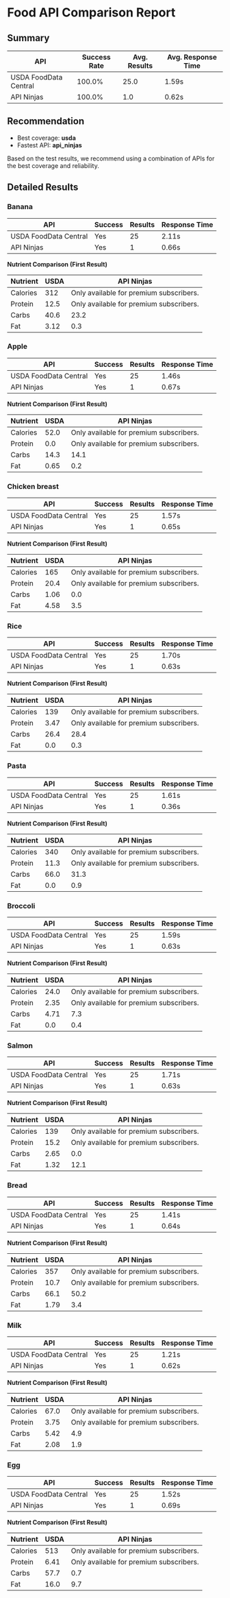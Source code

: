 # Food API Comparison Report

## Summary

| API | Success Rate | Avg. Results | Avg. Response Time |
|-----|-------------|--------------|--------------------|
| USDA FoodData Central | 100.0% | 25.0 | 1.59s |
| API Ninjas | 100.0% | 1.0 | 0.62s |

## Recommendation

- Best coverage: **usda**
- Fastest API: **api_ninjas**

Based on the test results, we recommend using a combination of APIs for the best coverage and reliability.

## Detailed Results

### Banana

| API | Success | Results | Response Time |
|-----|---------|---------|---------------|
| USDA FoodData Central | Yes | 25 | 2.11s |
| API Ninjas | Yes | 1 | 0.66s |

**Nutrient Comparison (First Result)**

| Nutrient | USDA | API Ninjas |
|----------|------|------------|
| Calories | 312 | Only available for premium subscribers. |
| Protein | 12.5 | Only available for premium subscribers. |
| Carbs | 40.6 | 23.2 |
| Fat | 3.12 | 0.3 |

### Apple

| API | Success | Results | Response Time |
|-----|---------|---------|---------------|
| USDA FoodData Central | Yes | 25 | 1.46s |
| API Ninjas | Yes | 1 | 0.67s |

**Nutrient Comparison (First Result)**

| Nutrient | USDA | API Ninjas |
|----------|------|------------|
| Calories | 52.0 | Only available for premium subscribers. |
| Protein | 0.0 | Only available for premium subscribers. |
| Carbs | 14.3 | 14.1 |
| Fat | 0.65 | 0.2 |

### Chicken breast

| API | Success | Results | Response Time |
|-----|---------|---------|---------------|
| USDA FoodData Central | Yes | 25 | 1.57s |
| API Ninjas | Yes | 1 | 0.65s |

**Nutrient Comparison (First Result)**

| Nutrient | USDA | API Ninjas |
|----------|------|------------|
| Calories | 165 | Only available for premium subscribers. |
| Protein | 20.4 | Only available for premium subscribers. |
| Carbs | 1.06 | 0.0 |
| Fat | 4.58 | 3.5 |

### Rice

| API | Success | Results | Response Time |
|-----|---------|---------|---------------|
| USDA FoodData Central | Yes | 25 | 1.70s |
| API Ninjas | Yes | 1 | 0.63s |

**Nutrient Comparison (First Result)**

| Nutrient | USDA | API Ninjas |
|----------|------|------------|
| Calories | 139 | Only available for premium subscribers. |
| Protein | 3.47 | Only available for premium subscribers. |
| Carbs | 26.4 | 28.4 |
| Fat | 0.0 | 0.3 |

### Pasta

| API | Success | Results | Response Time |
|-----|---------|---------|---------------|
| USDA FoodData Central | Yes | 25 | 1.61s |
| API Ninjas | Yes | 1 | 0.36s |

**Nutrient Comparison (First Result)**

| Nutrient | USDA | API Ninjas |
|----------|------|------------|
| Calories | 340 | Only available for premium subscribers. |
| Protein | 11.3 | Only available for premium subscribers. |
| Carbs | 66.0 | 31.3 |
| Fat | 0.0 | 0.9 |

### Broccoli

| API | Success | Results | Response Time |
|-----|---------|---------|---------------|
| USDA FoodData Central | Yes | 25 | 1.59s |
| API Ninjas | Yes | 1 | 0.63s |

**Nutrient Comparison (First Result)**

| Nutrient | USDA | API Ninjas |
|----------|------|------------|
| Calories | 24.0 | Only available for premium subscribers. |
| Protein | 2.35 | Only available for premium subscribers. |
| Carbs | 4.71 | 7.3 |
| Fat | 0.0 | 0.4 |

### Salmon

| API | Success | Results | Response Time |
|-----|---------|---------|---------------|
| USDA FoodData Central | Yes | 25 | 1.71s |
| API Ninjas | Yes | 1 | 0.63s |

**Nutrient Comparison (First Result)**

| Nutrient | USDA | API Ninjas |
|----------|------|------------|
| Calories | 139 | Only available for premium subscribers. |
| Protein | 15.2 | Only available for premium subscribers. |
| Carbs | 2.65 | 0.0 |
| Fat | 1.32 | 12.1 |

### Bread

| API | Success | Results | Response Time |
|-----|---------|---------|---------------|
| USDA FoodData Central | Yes | 25 | 1.41s |
| API Ninjas | Yes | 1 | 0.64s |

**Nutrient Comparison (First Result)**

| Nutrient | USDA | API Ninjas |
|----------|------|------------|
| Calories | 357 | Only available for premium subscribers. |
| Protein | 10.7 | Only available for premium subscribers. |
| Carbs | 66.1 | 50.2 |
| Fat | 1.79 | 3.4 |

### Milk

| API | Success | Results | Response Time |
|-----|---------|---------|---------------|
| USDA FoodData Central | Yes | 25 | 1.21s |
| API Ninjas | Yes | 1 | 0.62s |

**Nutrient Comparison (First Result)**

| Nutrient | USDA | API Ninjas |
|----------|------|------------|
| Calories | 67.0 | Only available for premium subscribers. |
| Protein | 3.75 | Only available for premium subscribers. |
| Carbs | 5.42 | 4.9 |
| Fat | 2.08 | 1.9 |

### Egg

| API | Success | Results | Response Time |
|-----|---------|---------|---------------|
| USDA FoodData Central | Yes | 25 | 1.52s |
| API Ninjas | Yes | 1 | 0.69s |

**Nutrient Comparison (First Result)**

| Nutrient | USDA | API Ninjas |
|----------|------|------------|
| Calories | 513 | Only available for premium subscribers. |
| Protein | 6.41 | Only available for premium subscribers. |
| Carbs | 57.7 | 0.7 |
| Fat | 16.0 | 9.7 |


